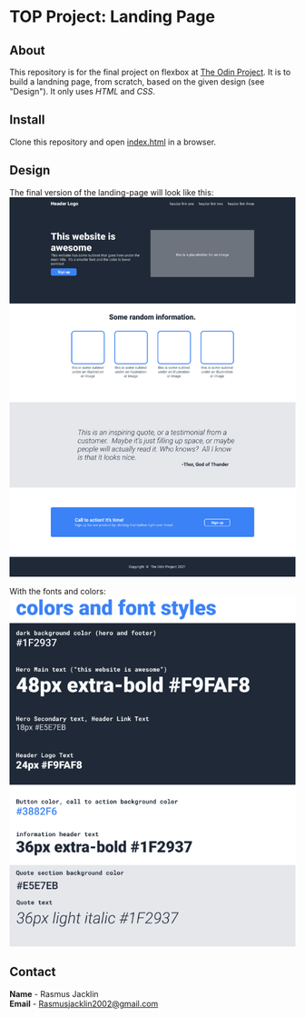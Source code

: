# TOP Project: Landing Page

## About

This repository is for the final project on flexbox at [The Odin Project](https://www.theodinproject.com/). It is to build a landning page, from scratch, based on the given design (see "Design"). It only uses _HTML_ and _CSS_.

## Install

Clone this repository and open [index.html](/index.html) in a browser.

## Design

The final version of the landing-page will look like this:
![Landing page desing](/images/design-01.png)

With the fonts and colors:
![Landing page fonts and colors](/images/design-02.png)

## Contact

**Name** - Rasmus Jacklin\
**Email** - Rasmusjacklin2002@gmail.com
